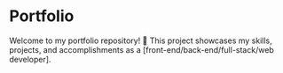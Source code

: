 # Portfolio
Welcome to my portfolio repository! 🚀 This project showcases my skills, projects, and accomplishments as a [front-end/back-end/full-stack/web developer].
